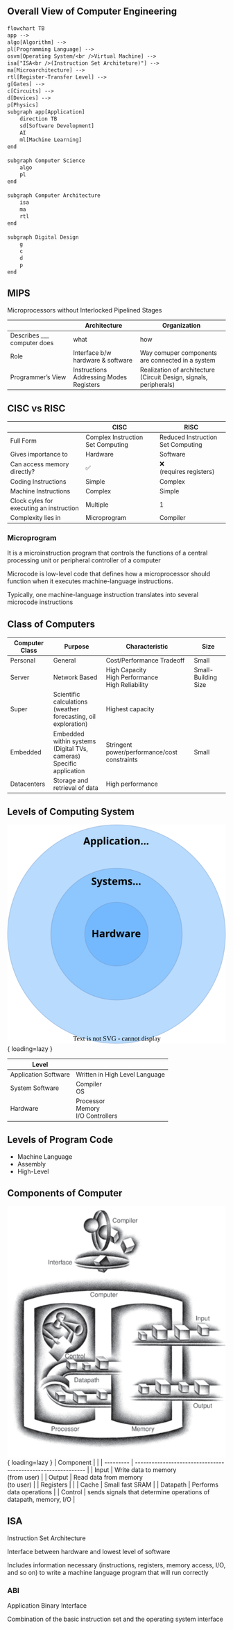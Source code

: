 ## Overall View of Computer Engineering

```mermaid
flowchart TB
app -->
algo[Algorithm] -->
pl[Programming Language] -->
osvm[Operating System/<br />Virtual Machine] -->
isa["ISA<br />(Instruction Set Architeture)"] -->
ma[Microarchitecture] -->
rtl[Register-Transfer Level] -->
g[Gates] -->
c[Circuits] -->
d[Devices] -->
p[Physics]
subgraph app[Application]
	direction TB
	sd[Software Development]
	AI
	ml[Machine Learning]
end

subgraph Computer Science
	algo
	pl
end

subgraph Computer Architecture
	isa
	ma
	rtl
end

subgraph Digital Design
	g
	c
	d
	p
end
```

## MIPS

Microprocessors without Interlocked Pipelined Stages

|                             | Architecture                                      | Organization                                                 |
| --------------------------- | ------------------------------------------------- | ------------------------------------------------------------ |
| Describes ___ computer does | what                                              | how                                                          |
| Role                        | Interface b/w hardware & software                 | Way comuper components are connected in a system             |
| Programmer’s View           | Instructions<br />Addressing Modes<br />Registers | Realization of architecture<br />(Circuit Design, signals, peripherals) |

## CISC vs RISC

|                                          | CISC                              | RISC                              |
| ---------------------------------------- | --------------------------------- | --------------------------------- |
| Full Form                                | Complex Instruction Set Computing | Reduced Instruction Set Computing |
| Gives importance to                      | Hardware                          | Software                          |
| Can access memory directly?              | ✅                                 | ❌<br />(requires registers)       |
| Coding Instructions                      | Simple                            | Complex                           |
| Machine Instructions                     | Complex                           | Simple                            |
| Clock cyles for executing an instruction | Multiple                          | $1$                               |
| Complexity lies in                       | Microprogram                      | Compiler                          |

### Microprogram

It is a microinstruction program that controls the functions of a central processing unit or peripheral controller of a computer

Microcode is low-level code that defines how a microprocessor should function when it executes machine-language instructions. 

Typically, one machine-language instruction translates into several microcode instructions

## Class of Computers

| Computer Class | Purpose                                                      | Characteristic                                            | Size                |
| -------------- | ------------------------------------------------------------ | --------------------------------------------------------- | ------------------- |
| Personal       | General                                                      | Cost/Performance Tradeoff                                 | Small               |
| Server         | Network Based                                                | High Capacity<br />High Performance<br />High Reliability | Small-Building Size |
| Super          | Scientific calculations<br />(weather forecasting, oil exploration) | Highest capacity                                          |                     |
| Embedded       | Embedded within systems<br />(Digital TVs, cameras)<br />Specific application | Stringent power/performance/cost constraints              | Small               |
| Datacenters    | Storage and retrieval of data                                | High performance                                          |                     |

## Levels of Computing System

![levels](assets/levels.svg){ loading=lazy }

| Level                |                                            |
| -------------------- | ------------------------------------------ |
| Application Software | Written in High Level Language             |
| System Software      | Compiler<br />OS                           |
| Hardware             | Processor<br />Memory<br />I/O Controllers |

## Levels of Program Code

- Machine Language
- Assembly
- High-Level

## Components of Computer

![image-20221106165730510](assets/image-20221106165730510.png){ loading=lazy }
| Component |                                                              |
| --------- | ------------------------------------------------------------ |
| Input     | Write data to memory<br />(from user)                        |
| Output    | Read data from memory<br />(to user)                         |
| Registers |                                                              |
| Cache     | Small fast SRAM                                              |
| Datapath  | Performs data operations                                     |
| Control   | sends signals that determine operations of datapath, memory, I/O |

## ISA

Instruction Set Architecture

Interface between hardware and lowest level of software

Includes information necessary (instructions, registers, memory access, I/O, and so on) to write a machine language program that will
run correctly

### ABI

Application Binary Interface

Combination of the basic instruction set and the operating system interface

